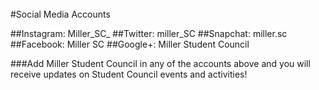 <br />
#Social Media Accounts

##Instagram: Miller_SC\_
##Twitter: miller_SC
##Snapchat: miller.sc
##Facebook: Miller SC
##Google+: Miller Student Council

###Add Miller Student Council in any of the accounts above and you will receive updates on Student Council events and activities!
